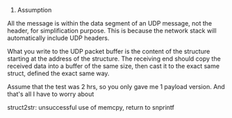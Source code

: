 
1. Assumption

All the message is within the data segment of an UDP message, not the header, for simplification purpose.
This is because the network stack will automatically include UDP headers. 

What you write to the UDP packet buffer is the content of the structure starting at the address of the structure. 
The receiving end should copy the received data into a buffer of the same size, then cast it to the exact same struct, defined the exact same way.

Assume that the test was 2 hrs, so you only gave me 1 payload version. And that's all I have to worry about


struct2str: unsuccessful use of memcpy, return to snprintf